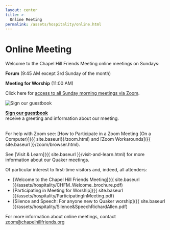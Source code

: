 ```yaml
---
layout: center
title: >-
  Online Meeting
permalink: /assets/hospitality/online.html
---
```


# Online Meeting

Welcome to the Chapel Hill Friends Meeting online meetings on Sundays:

**Forum** (9:45 AM except 3rd Sunday of the month)

**Meeting for Worship** (11:00 AM)

Click here for [access to all Sunday morning meetings via Zoom](https://zoom.us/j/96090762961?pwd=cjJWcG5ObXlTMnZOQTdLVk55TUFIZz09).   

<img class="rounded float-left img-fluid mr-3" alt="Sign our guestbook" src="{{ site.baseurl }}/assets/images/guestbook.gif">

**[Sign our guestbook](https://docs.google.com/forms/d/e/1FAIpQLSc64xeAH8_bA2Fml-WLPo4KfNwJJnpyea-vb08OxRDdLBJzaA/viewform?usp=pp_url&entry.902399132=Welcome+email&entry.902399132=Weekly+enews)**  
receive a greeting and information about our meeting.<br /><br />     


For help with Zoom see: [How to Participate in a Zoom Meeting (On a Computer)]({{ site.baseurl}}/zoom.html) and [Zoom Workarounds]({{ site.baseurl }}/zoom/browser.html).

See [Visit & Learn]({{ site.baseurl }}/visit-and-learn.html) for more information about our Quaker meetings.

Of particular interest to first-time visitors and, indeed, all attenders:

* [Welcome to the Chapel Hill Friends Meeting]({{ site.baseurl }}/assets/hospitality/CHFM_Welcome_brochure.pdf)
* [Participating in Meeting for Worship]({{ site.baseurl }}/assets/hospitality/ParticipatingInMeeting.pdf)
* [Silence and Speech: For anyone new to Quaker worship]({{ site.baseurl }}/assets/hospitality/Silence&SpeechRichardAllen.pdf)

For more information about online meetings, contact [zoom@chapelhillfriends.org](mailto:zoom@chapelhillfriends.org)
